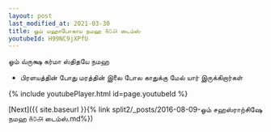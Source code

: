 ```yaml
---
layout: post
last_modified_at: 2021-03-30
title: ஓம் மஹாபோகாய நமஹ ௧௦௮ டைம்ஸ்
youtubeId: H99NC9jXPfU
---
```

 
 
 ஓம் வ்ருக்ஷ கர்மா ஸ்திதயே நமஹ  
 
 -  பிரளயத்தின் போது மரத்தின் இலை போல காதுக்கு மேல் யார் இருக்கிறார்கள் 
 
  
 
  
 
 
 
 
 
 


{% include youtubePlayer.html id=page.youtubeId %}
 
[Next]({{ site.baseurl }}{% link  split2/_posts/2016-08-09-ஓம் சஹஸ்ராற்சிஷே நமஹ ௧௦௮ டைம்ஸ்.md%})
 
